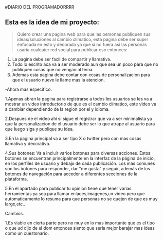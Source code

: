 

#DIARIO DEL PROGRAMADORRRR


## Esta es la idea de mi proyecto:
> Quiero crear una pagina web para que las personas publiquen sus ideas/soluciones al cambio climatico, esta pagina debe ser super enfocada en esto y decorada ya que si no fuera asi las personas usaria cualquier red social para publicar eso entonces:
1. La pagina debe ser facil de compartir y llamativa.
2. Todo lo escrito aca va a ser moderado aun que sea un poco para que no publiquen cosas que no vengan al tema.
3. Ademas esta pagina debe contar con cosas de personalizacion para que el usuario nuevo le llame mas la atencion.

-Ahora mas especifico.

1.Apenas abran la pagina para registrarse a todos los usuarios se les va a mostrar un video introductorio de que es el cambio climatico, este video va a cambiar dependiendo de la region por el y idioma.

2.Despues de el video ahi si sigue el registrar que va a ser minimalista ya que la personalizacion de el usuario debe ser lo que atrape al usuario para que luego siga y publique su idea.

3.En la pagina principal va a ser tipo X o twitter pero con mas cosas llamativa y decorativa.

4.Sus botones:
 Va a incluir varios botones para diversas acciones. Estos botones se encuentran principalmente en la interfaz de la página de inicio, en los perfiles de usuario y debajo de cada publicación. Los más comunes son los botones para responder, dar "me gusta" y seguir, además de los botones de navegación para acceder a diferentes secciones de la plataforma.

5.En el apartado para publicar tu opinion tiene que tener varias herramientas ya sea para llamar enlaces,imagenes,un video pero que automaticamente lo resuma para que personas no se quejen de que es muy largo,etc..
 
Cambios.

1.Es viable en cierta parte pero no muy en lo mas importante que es el tipo o que ud dijo de el dom entonces siento que seria mejor barajar mas ideas como un cuestonario.
